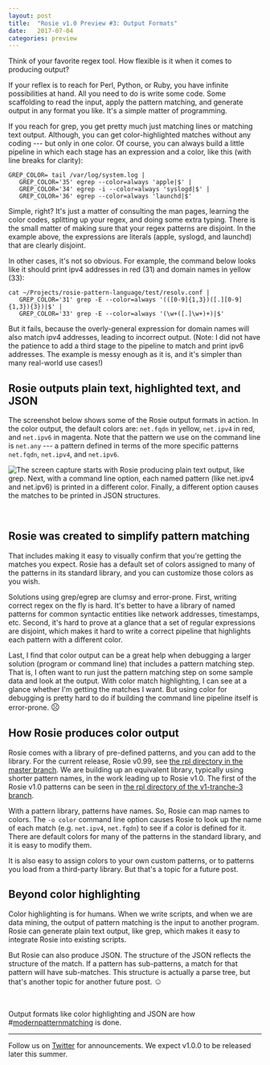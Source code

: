 ```yaml
---
layout: post
title:  "Rosie v1.0 Preview #3: Output Formats"
date:   2017-07-04
categories: preview
---
```


Think of your favorite regex tool.  How flexible is it when it comes to
producing output?

If your reflex is to reach for Perl, Python, or Ruby, you have infinite
possibilities at hand.  All you need to do is write some code.  Some scaffolding
to read the input, apply the pattern matching, and generate output in any format
you like.  It's a simple matter of programming.

If you reach for grep, you get pretty much just matching lines or matching text
output.  Although, you can get color-highlighted matches without any coding
--- but only in one color.  Of course, you can always build a little pipeline in
which each stage has an expression and a color, like this (with line breaks for
clarity): 

```
GREP_COLOR= tail /var/log/system.log | 
   GREP_COLOR='35' egrep --color=always 'apple|$' |
   GREP_COLOR='34' egrep -i --color=always 'syslogd|$' |
   GREP_COLOR='36' egrep --color=always 'launchd|$'
```

Simple, right?  It's just a matter of consulting the man pages, learning the
color codes, splitting up your regex, and doing some extra typing.  There is the
small matter of making sure that your regex patterns are disjoint.  In the
example above, the expressions are literals (apple, syslogd, and launchd) that
are clearly disjoint.

In other cases, it's not so obvious.  For example, the command below looks like
it should print ipv4 addresses in red (31) and domain names in yellow (33):

```
cat ~/Projects/rosie-pattern-language/test/resolv.conf | 
   GREP_COLOR='31' grep -E --color=always '(([0-9]{1,3})([.][0-9]{1,3}){3})|$' |
   GREP_COLOR='33' grep -E --color=always '(\w+([.]\w+)+)|$' 
```

But it fails, because the overly-general expression for domain names will also
match ipv4 addresses, leading to incorrect output.  (Note:  I did not have the
patience to add a third stage to the pipeline to match and print ipv6
addresses.  The example is messy enough as it is, and it's simpler than many
real-world use cases!)

## Rosie outputs plain text, highlighted text, and JSON

The screenshot below shows some of the Rosie output formats in action.  In the
color output, the default colors are: `net.fqdn` in yellow, `net.ipv4` in red,
and `net.ipv6` in magenta.  Note that the pattern we use on the command line is
`net.any` --- a pattern defined in terms of the more specific patterns
`net.fqdn`, `net.ipv4`, and `net.ipv6`.

<img
class="pure-img displayed"
src="{{ site.baseurl }}/images/MyGrepIsAwesome-2-output.png" 
alt= "The screen capture starts with Rosie producing plain text output, like
grep.  Next, with a command line option, each named pattern (like net.ipv4 and
net.ipv6) is printed in a different color.  Finally, a different option causes
the matches to be printed in JSON structures."
/>

<br>

## Rosie was created to simplify pattern matching

That includes making it easy to visually confirm that you're getting the matches
you expect.  Rosie has a default set of colors assigned to many of the patterns
in its standard library, and you can customize those colors as you wish.

Solutions using grep/egrep are clumsy and error-prone.  First,
writing correct regex on the fly is hard.  It's better to have a library of
named patterns for common syntactic entities like network addresses, timestamps,
etc.  Second, it's hard to prove at a glance that a set of regular expressions
are disjoint, which makes it hard to write a correct pipeline that highlights
each pattern with a different color.

Last, I find that color output can be a great help when debugging a larger
solution (program or command line) that includes a pattern matching step.  That
is, I often want to run just the pattern matching step on some sample data and
look at the output.  With color match highlighting, I can see at a glance
whether I'm getting the matches I want.  But using color for debugging is pretty
hard to do if building the command line pipeline itself is
error-prone. <big> &#x2639;</big>

## How Rosie produces color output

Rosie comes with a library of pre-defined patterns, and you can add to the
library.  For the current release, Rosie v0.99, see
[the rpl directory in the master branch](https://github.com/jamiejennings/rosie-pattern-language/tree/master/rpl).
We are building up an equivalent library, typically using shorter pattern names,
in the work leading up to Rosie v1.0.  The first of the Rosie v1.0 patterns can
be seen in
[the rpl directory of the v1-tranche-3 branch](https://github.com/jamiejennings/rosie-pattern-language/tree/tranche-3/rpl).

With a pattern library, patterns have names.  So, Rosie can map names to
colors.  The `-o color` command line option causes Rosie to look up the name of
each match (e.g. `net.ipv4`, `net.fqdn`) to see if a color is defined for it.
There are default colors for many of the patterns in the standard library, and
it is easy to modify them.

It is also easy to assign colors to your own custom patterns, or to patterns you
load from a third-party library.  But that's a topic for a future post. 

## Beyond color highlighting

Color highlighting is for humans.  When we write scripts, and when we are data
mining, the output of pattern matching is the input to another program.  Rosie
can generate plain text output, like grep, which makes it easy to integrate
Rosie into existing scripts.

But Rosie can also produce JSON.  The structure of the JSON reflects the
structure of the match.  If a pattern has sub-patterns, a match for that pattern
will have sub-matches.  This structure is actually a parse tree, but that's
another topic for another future post.  <big> &#x263A;</big>

<br>

Output formats like color highlighting and JSON are how
#[modernpatternmatching](https://twitter.com/search?q=%23modernpatternmatching)
is done.



<hr>

Follow us on [Twitter](https://twitter.com/jamietheriveter) for
announcements.  We expect v1.0.0 to be released later this summer.

